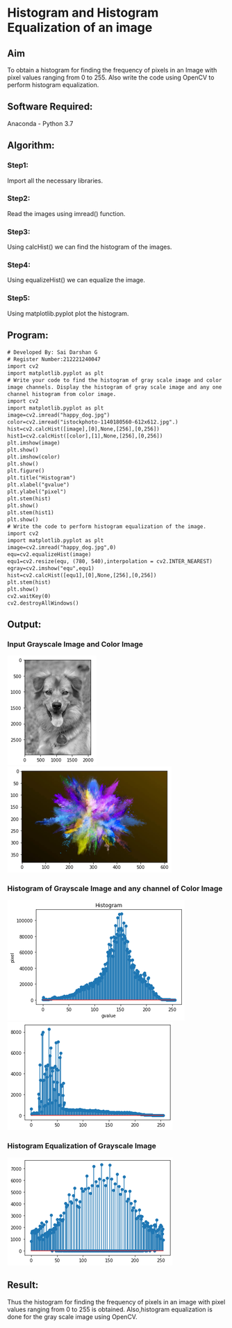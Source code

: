 # Histogram and Histogram Equalization of an image
## Aim
To obtain a histogram for finding the frequency of pixels in an Image with pixel values ranging from 0 to 255. Also write the code using OpenCV to perform histogram equalization.

## Software Required:
Anaconda - Python 3.7

## Algorithm:
### Step1:
Import all the necessary libraries.
### Step2:
Read the images using imread() function.
### Step3:
Using calcHist() we can find the histogram of the images.
### Step4:
Using equalizeHist() we can equalize the image.
### Step5:
Using matplotlib.pyplot plot the histogram.
## Program:
```
# Developed By: Sai Darshan G
# Register Number:212221240047
import cv2
import matplotlib.pyplot as plt
# Write your code to find the histogram of gray scale image and color image channels. Display the histogram of gray scale image and any one channel histogram from color image.
import cv2
import matplotlib.pyplot as plt
image=cv2.imread("happy_dog.jpg")
color=cv2.imread("istockphoto-1140180560-612x612.jpg".)
hist=cv2.calcHist([image],[0],None,[256],[0,256])
hist1=cv2.calcHist([color],[1],None,[256],[0,256])
plt.imshow(image)
plt.show()
plt.imshow(color)
plt.show()
plt.figure()
plt.title("Histogram")
plt.xlabel("gvalue")
plt.ylabel("pixel")
plt.stem(hist)
plt.show()
plt.stem(hist1)
plt.show()
# Write the code to perform histogram equalization of the image. 
import cv2
import matplotlib.pyplot as plt
image=cv2.imread("happy_dog.jpg",0)
equ=cv2.equalizeHist(image)
equ1=cv2.resize(equ, (780, 540),interpolation = cv2.INTER_NEAREST)
egray=cv2.imshow("equ",equ1)
hist=cv2.calcHist([equ1],[0],None,[256],[0,256])
plt.stem(hist)
plt.show()
cv2.waitKey(0)
cv2.destroyAllWindows()
```
## Output:
### Input Grayscale Image and Color Image
![inp](1.png)
![inp](2.png)
### Histogram of Grayscale Image and any channel of Color Image
![inp](3.png)
![inp](4.png)
### Histogram Equalization of Grayscale Image
![inp](5.png)
## Result: 
Thus the histogram for finding the frequency of pixels in an image with pixel values ranging from 0 to 255 is obtained. Also,histogram equalization is done for the gray scale image using OpenCV.
